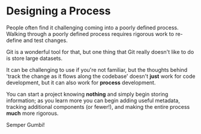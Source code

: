 # Designing a Process

People often find it challenging coming into a poorly defined process. Walking through a poorly defined process requires rigorous work to re-define and test changes.

Git is a wonderful tool for that, but one thing that Git really doesn't like to do is store large datasets.

It can be challenging to use if you're not familiar, but the thoughts behind 'track the change as it flows along the codebase' doesn't **just** work for code development, but it can also work for **process** development.

You can start a project knowing **nothing** and simply begin storing information; as you learn more you can begin adding useful metadata, tracking additional components (or fewer!), and making the entire process **much** more rigorous.

Semper Gumbi!
